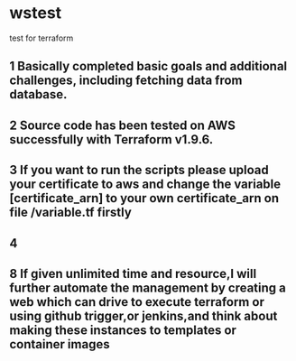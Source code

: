 # wstest
test for terraform
## 1 Basically completed basic goals and additional challenges, including fetching data from database.
## 2 Source code has been tested on AWS successfully with Terraform v1.9.6.
## 3 If you want to run the scripts please upload your certificate to aws and change the variable [certificate_arn] to your own certificate_arn on file /variable.tf firstly
## 4 
## 8 If given unlimited time and resource,I will further automate the management by creating a web which can drive to execute terraform or using github trigger,or jenkins,and think about making these instances to templates or container images
